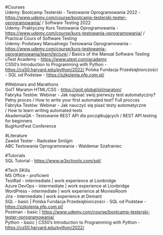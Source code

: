#Courses <br>
Udemy: Bootcamp Testerski - Testowanie Oprogramowania 2022 - https://www.udemy.com/course/bootcamp-testerski-tester-oprogramowania/ / Software Testing 2022 <br>
Udemy: Praktyczny Kurs Testowania Oprogramowania - https://www.udemy.com/course/kurs-testowania-oprogramowania/ / Practical Cours of Software Testing <br>
Udemy: Podstawy Manualnego Testowania Oprogramowania - https://www.udemy.com/course/kurs-testowania-oprogramowania/learn/lecture/ / Basics of the Manual Software Testing <br>
uTest Academy - https://www.utest.com/academy <br>
CS50’s Introduction to Programming with Python - https://cs50.harvard.edu/python/2022/
Polska Fundacja Przedsiębiorczości - SQL od Podstaw - https://szkolenia.pfp.com.pl/

#Webinars and Marathons <br>
GoIT Maraton HTML/CSS - https://goit.global/pl/maraton/ <br>
Fabryka Testów: Webinar - Jak napisać swój pierwszy test automatyczny? Pełny proces / How to write your first automated test? Full procces <br>
Fabryka Testów: Webinar - Jak nauczyć się pisać testy automatyczne <br> / How to learn writing automated tests <br>
AkademiaQA - Testowanie REST API dla początkujących / REST API testing for beginners <br>
BugHuntFest Conference <br>

#Literature <br>
Zawód Tester - Radosław Smilgin <br>
ABC Testowania Oprogramowania - Waldemar Szafraniec

#Tutorials <br>
SQL Tutorial - https://www.w3schools.com/sql/

#Tech SKills <br>
MS Office - proficient <br>
TestRail - intermediate | work experience at Lionbridge <br>
Azure DevOps - intermediate | work experience at Lionbridge <br>
WordPress - intermediate | work experience at MoviesRoom <br>
Jira - intermediate | work experience at Demant <br>
SQL - basic | Polska Fundacja Przedsiębiorczości - SQL od Podstaw - https://szkolenia.pfp.com.pl/ <br>
Postman - basic | https://www.udemy.com/course/bootcamp-testerski-tester-oprogramowania/ <br>
Python - basic | CS50’s Introduction to Programming with Python - https://cs50.harvard.edu/python/2022/ <br>
